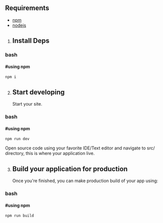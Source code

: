 ## Requirements

- [npm](https://www.npmjs.com/package/npm)
- [nodejs](https://nodejs.org/en/)

1.  ## Install Deps


### bash
#### #using npm
    npm i

2.  ## Start developing

    Start your site.

### bash
#### #using npm
    npm run dev

 
Open source code using your favorite IDE/Text editor and navigate to src/ directory, this is where your application live.

3.  ## Build your application for production

    Once you're finished, you can make production build of your app using:

### bash
#### #using npm
    npm run build